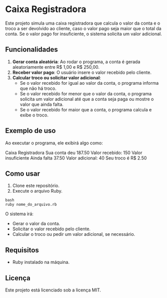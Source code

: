 # Caixa Registradora

Este projeto simula uma caixa registradora que calcula o valor da conta e o troco a ser devolvido ao cliente, caso o valor pago seja maior que o total da conta. Se o valor pago for insuficiente, o sistema solicita um valor adicional.

## Funcionalidades

1. **Gerar conta aleatória**: Ao rodar o programa, a conta é gerada aleatoriamente entre R$ 1,00 e R$ 250,00.
2. **Receber valor pago**: O usuário insere o valor recebido pelo cliente.
3. **Calcular troco ou solicitar valor adicional**:
   - Se o valor recebido for igual ao valor da conta, o programa informa que não há troco.
   - Se o valor recebido for menor que o valor da conta, o programa solicita um valor adicional até que a conta seja paga ou mostre o valor que ainda falta.
   - Se o valor recebido for maior que a conta, o programa calcula e exibe o troco.

## Exemplo de uso

Ao executar o programa, ele exibirá algo como:

Caixa Registradora Sua conta deu 187.50
Valor recebido: 150
Valor insuficiente Ainda falta 37.50
Valor adicional: 40
Seu troco é R$ 2.50


## Como usar

1. Clone este repositório.
2. Execute o arquivo Ruby.

```
bash
ruby nome_do_arquivo.rb
```

O sistema irá:

   - Gerar o valor da conta.
   - Solicitar o valor recebido pelo cliente.
   - Calcular o troco ou pedir um valor adicional, se necessário.

## Requisitos

   - Ruby instalado na máquina.

## Licença

Este projeto está licenciado sob a licença MIT.
